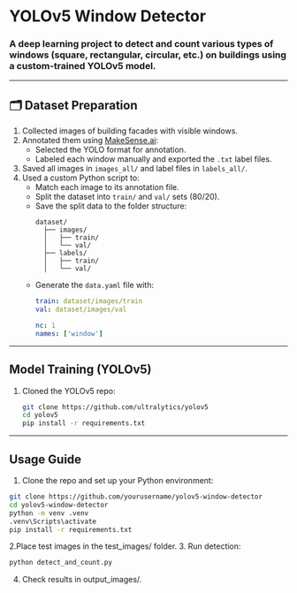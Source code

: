 #  YOLOv5 Window Detector

### A deep learning project to detect and count various types of windows (square, rectangular, circular, etc.) on buildings using a custom-trained YOLOv5 model.
---

## 🗂 Dataset Preparation

1. Collected images of building facades with visible windows.
2. Annotated them using [MakeSense.ai](https://www.makesense.ai/):
   - Selected the YOLO format for annotation.
   - Labeled each window manually and exported the `.txt` label files.
3. Saved all images in `images_all/` and label files in `labels_all/`.
4. Used a custom Python script to:
   - Match each image to its annotation file.
   - Split the dataset into `train/` and `val/` sets (80/20).
   - Save the split data to the folder structure:
     ```
     dataset/
       ├── images/
       │   ├── train/
       │   └── val/
       ├── labels/
       │   ├── train/
       │   └── val/
     ```
   - Generate the `data.yaml` file with:
     ```yaml
     train: dataset/images/train
     val: dataset/images/val

     nc: 1
     names: ['window']
     ```

---

##  Model Training (YOLOv5)

1. Cloned the YOLOv5 repo:
   ```bash
   git clone https://github.com/ultralytics/yolov5
   cd yolov5
   pip install -r requirements.txt
   
---

## Usage Guide
1. Clone the repo and set up your Python environment:
```bash
git clone https://github.com/yourusername/yolov5-window-detector
cd yolov5-window-detector
python -m venv .venv
.venv\Scripts\activate
pip install -r requirements.txt
```
2.Place test images in the test_images/ folder.
3. Run detection:
```bash
python detect_and_count.py
```
4. Check results in output_images/.
